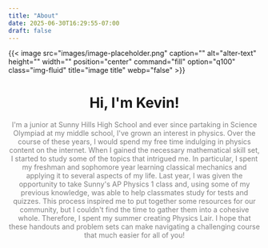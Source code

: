 ```yaml
---
title: "About"
date: 2025-06-30T16:29:55-07:00
draft: false
---
```

{{< image src="images/image-placeholder.png" caption="" alt="alter-text" height="" width="" position="center" command="fill" option="q100" class="img-fluid" title="image title"  webp="false" >}}
<h1 align="center">Hi, I'm Kevin!</h1>

<div align="center">
  <span style="color: grey;">I'm a junior at Sunny Hills High School and ever since partaking in Science Olympiad at my middle school, I've grown an interest in physics. Over the course of these years, I would spend my free time indulging in physics content on the internet. When I gained the necessary mathematical skill set, I started to study some of the topics that intrigued me. In particular, I spent my freshman and sophomore year learning classical mechanics and applying it to several aspects of my life. Last year, I was given the opportunity to take Sunny's AP Physics 1 class and, using some of my previous knowledge, was able to help classmates study for tests and quizzes. This process inspired me to put together some resources for our community, but I couldn't find the time to gather them into a cohesive whole. Therefore, I spent my summer creating Physics Lair. I hope that these handouts and problem sets can make navigating a challenging course that much easier for all of you!</span>
</div>
